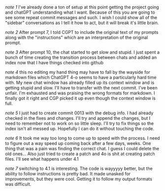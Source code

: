 
*note 1*
I've already done a ton of setup at this point getting the project going and chatGPT understanding what I want.  Because of this you are going to see some repeat commit messages and such.   I wish I could show all of the "sidebar" conversations as I tell it how to act, but it will break it's little brain.

*note 2*
After prompt 7, I told CGPT to include the original text of my prompts along with the "instructions" which are an interpretation of the original prompt.

*note 3*
After prompt 10, the chat started to get slow and stupid. I just spent a bunch of time creating the transition process between chats and added an index now that I have things checked into github

*note 4*
this no editing my hand thing may have to fall by the wayside for markdown files which ChatGPT 4-o seems to have a particularly hard time with. My new chat window has already filled up its context window and is getting stupid and slow.  I'll have to transfer with the next commit.  I've been unfair.   I'm exhausted and was praising the wrong formats for markdown.  I finally got it right and CGP picked it up even though the context window is full.

*note 5*
I just had to create commit 0013 with the debug info.  I had already checked in the fixes and changes.  I'll try and append the changes, but I need to remember not to work on so little sleep.  I'll try to fix things so the index isn't all messed up.  Hopefully I can do it without touching the code.

*note 6*
It took me way too long to come up to speed with the process.  I need to figure out a way speed up coming back after a few days, weeks.   One thing that was a pain was finding the correct chat.  I guess I could delete the old ones...   Also just tried to create a patch and 4o is shit at creating patch files.  I'll see what happens under 4.1

*note 7* 
switching to 4.1 is interesting.  The code is wayyyyy better, but the ability to follow instructions is pretty bad.  It made unasked for improvements, but they were cool.  Getting it to follow my output formats was difficult.

